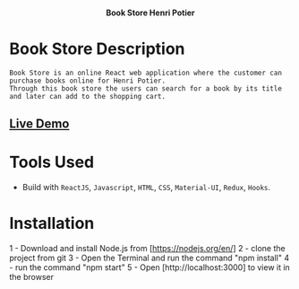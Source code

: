 <h4 align="center">Book Store Henri Potier </h4>

# Book Store Description
    Book Store is an online React web application where the customer can purchase books online for Henri Potier.
    Through this book store the users can search for a book by its title and later can add to the shopping cart.
    
##   [Live Demo](https://react-hosting-e3f1f.web.app/) 

# Tools Used

- Build with `ReactJS`, `Javascript`, `HTML`, `CSS`, `Material-UI`, `Redux`, `Hooks`.

# Installation 

1 - Download and install Node.js from [https://nodejs.org/en/]
2 - clone the project from git
3 - Open the Terminal and run the command "npm install"
4 - run the command "npm start"
5 - Open [http://localhost:3000] to view it in the browser






